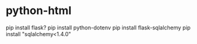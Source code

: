 # python-html



pip install flask?
pip install python-dotenv
pip install flask-sqlalchemy
pip install "sqlalchemy<1.4.0" 